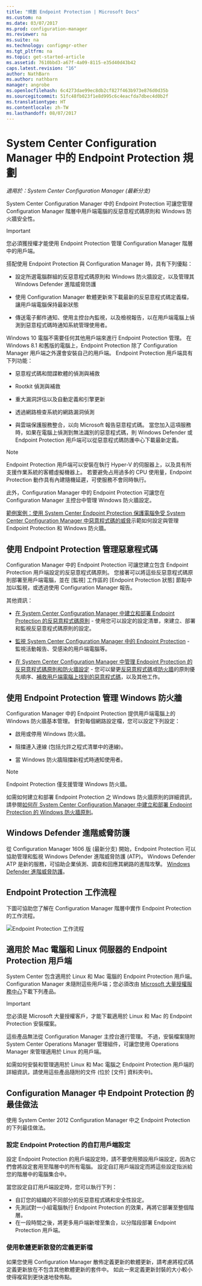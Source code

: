 ```yaml
---
title: "規劃 Endpoint Protection | Microsoft Docs"
ms.custom: na
ms.date: 03/07/2017
ms.prod: configuration-manager
ms.reviewer: na
ms.suite: na
ms.technology: configmgr-other
ms.tgt_pltfrm: na
ms.topic: get-started-article
ms.assetid: 7610bbd3-a67f-4a09-8115-e35d40d43b42
caps.latest.revision: "16"
author: NathBarn
ms.author: nathbarn
manager: angrobe
ms.openlocfilehash: 6c4273dae99ec8db2cf827f463b973e876d0d35b
ms.sourcegitcommit: 51fc48fb023f1e8d995c6c4eacfda7dbec4d0b2f
ms.translationtype: HT
ms.contentlocale: zh-TW
ms.lasthandoff: 08/07/2017
---
```

# <a name="planning-for-endpoint-protection-in-system-center-configuration-manager"></a>System Center Configuration Manager 中的 Endpoint Protection 規劃

*適用於：System Center Configuration Manager (最新分支)*


System Center Configuration Manager 中的 Endpoint Protection 可讓您管理 Configuration Manager 階層中用戶端電腦的反惡意程式碼原則和 Windows 防火牆安全性。  

> [!IMPORTANT]  
>  您必須獲授權才能使用 Endpoint Protection 管理 Configuration Manager 階層中的用戶端。  

搭配使用 Endpoint Protection 與 Configuration Manager 時，具有下列優點：  

-   設定所選電腦群組的反惡意程式碼原則和 Windows 防火牆設定，以及管理其 Windows Defender 進階威脅防護  

-   使用 Configuration Manager 軟體更新來下載最新的反惡意程式碼定義檔，讓用戶端電腦保持最新狀態  

-   傳送電子郵件通知、使用主控台內監視，以及檢視報告，以在用戶端電腦上偵測到惡意程式碼時通知系統管理使用者。  

Windows 10 電腦不需要任何其他用戶端來進行 Endpoint Protection 管理。 在 Windows 8.1 和舊版的電腦上，Endpoint Protection 除了 Configuration Manager 用戶端之外還會安裝自己的用戶端。 Endpoint Protection 用戶端具有下列功能：  

-   惡意程式碼和間諜軟體的偵測與補救  

-   Rootkit 偵測與補救  

-   重大漏洞評估以及自動定義和引擎更新  

-   透過網路檢查系統的網路漏洞偵測  

-   與雲端保護服務整合，以向 Microsoft 報告惡意程式碼。 當您加入這項服務時，如果在電腦上偵測到無法識別的惡意程式碼，則 Windows Defender 或 Endpoint Protection 用戶端可以從惡意程式碼防護中心下載最新定義。  

> [!NOTE]  
>  Endpoint Protection 用戶端可以安裝在執行 Hyper-V 的伺服器上，以及具有所支援作業系統的客體虛擬機器上。 若要避免占用過多的 CPU 使用量，Endpoint Protection 動作具有內建隨機延遲，可使服務不會同時執行。  

  此外，Configuration Manager 中的 Endpoint Protection 可讓您在 Configuration Manager 主控台中管理 Windows 防火牆設定。  

 [範例案例：使用 System Center Endpoint Protection 保護電腦免受 System Center Configuration Manager 中惡意程式碼的威脅](../deploy-use/scenarios-endpoint-protection.md)示範如何設定與管理 Endpoint Protection 和 Windows 防火牆。  

## <a name="managing-malware-with-endpoint-protection"></a>使用 Endpoint Protection 管理惡意程式碼  

Configuration Manager 中的 Endpoint Protection 可讓您建立包含 Endpoint Protection 用戶端設定的反惡意程式碼原則。 您接著可以將這些反惡意程式碼原則部署至用戶端電腦，並在 [監視] 工作區的 [Endpoint Protection 狀態] 節點中加以監視，或透過使用 Configuration Manager 報告。  

 其他資訊：  

-   [在 System Center Configuration Manager 中建立和部署 Endpoint Protection 的反惡意程式碼原則](../deploy-use/endpoint-antimalware-policies.md) - 使用您可以設定的設定清單，來建立、部署和監視反惡意程式碼原則的設定。  

-   [監視 System Center Configuration Manager 中的 Endpoint Protection](../deploy-use/monitor-endpoint-protection.md) - 監視活動報告、受感染的用戶端電腦等。   

-   [在 System Center Configuration Manager 中管理 Endpoint Protection 的反惡意程式碼原則和防火牆設定](../deploy-use/endpoint-antimalware-firewall.md) - 您可以變更[反惡意程式碼](../deploy-use/endpoint-antimalware-firewall.md#manage-antimalware-policies)或[防火牆](../deploy-use/endpoint-antimalware-firewall.md#manage-windows-firewall-policies)的原則優先順序、[補救用戶端電腦上找到的惡意程式碼](../deploy-use/endpoint-antimalware-firewall.md#remediate-detected-malware)，以及其他工作。

## <a name="managing-windows-firewall-with-endpoint-protection"></a>使用 Endpoint Protection 管理 Windows 防火牆  
 Configuration Manager 中的 Endpoint Protection 提供用戶端電腦上的 Windows 防火牆基本管理。 針對每個網路設定檔，您可以設定下列設定：  

-   啟用或停用 Windows 防火牆。  

-   阻擋連入連線 (包括允許之程式清單中的連線)。  

-   當 Windows 防火牆阻擋新程式時通知使用者。  

> [!NOTE]  
>  Endpoint Protection 僅支援管理 Windows 防火牆。  

  如需如何建立和部署 Endpoint Protection 之 Windows 防火牆原則的詳細資訊，請參閱[如何在 System Center Configuration Manager 中建立和部署 Endpoint Protection 的 Windows 防火牆原則](../deploy-use/create-windows-firewall-policies.md)。  

## <a name="windows-defender-advanced-threat-protection"></a>Windows Defender 進階威脅防護

從 Configuration Manager 1606 版 (最新分支) 開始，Endpoint Protection 可以協助管理和監視 Windows Defender 進階威脅防護 (ATP)。 Windows Defender ATP 是新的服務，可協助企業偵測、調查和回應其網路的進階攻擊。 [Windows Defender 進階威脅防護](../deploy-use/windows-defender-advanced-threat-protection.md)。

## <a name="endpoint-protection-workflow"></a>Endpoint Protection 工作流程  
 下圖可協助您了解在 Configuration Manager 階層中實作 Endpoint Protection 的工作流程。  

 ![Endpoint Protection 工作流程](../media/Endpoint-Protection-Workflow.gif)

## <a name="endpoint-protection-client-for-mac-computers-and-linux-servers"></a>適用於 Mac 電腦和 Linux 伺服器的 Endpoint Protection 用戶端  
 System Center 包含適用於 Linux 和 Mac 電腦的 Endpoint Protection 用戶端。 Configuration Manager 未隨附這些用戶端；您必須改由 [Microsoft 大量授權服務中心](https://www.microsoft.com/licensing/servicecenter/default.aspx)下載下列產品。  

> [!IMPORTANT]  
>  您必須是 Microsoft 大量授權客戶，才能下載適用於 Linux 和 Mac 的 Endpoint Protection 安裝檔案。  

 這些產品無法從 Configuration Manager 主控台進行管理。 不過，安裝檔案隨附 System Center Operations Manager 管理組件，可讓您使用 Operations Manager 來管理適用於 Linux 的用戶端。  

 如需如何安裝和管理適用於 Linux 和 Mac 電腦之 Endpoint Protection 用戶端的詳細資訊，請使用這些產品隨附的文件 (位於 [文件]  資料夾中)。

## <a name="best-practices-for-endpoint-protection-in-configuration-manager"></a>Configuration Manager 中 Endpoint Protection 的最佳做法  
 使用 System Center 2012 Configuration Manager 中之 Endpoint Protection 的下列最佳做法。  

### <a name="configure-custom-client-settings-for-endpoint-protection"></a>設定 Endpoint Protection 的自訂用戶端設定  
 設定 Endpoint Protection 的用戶端設定時，請不要使用預設用戶端設定，因為它們會將設定套用至階層中的所有電腦。 設定自訂用戶端設定而將這些設定指派給您的階層中的電腦集合中。  

 當您設定自訂用戶端設定時，您可以執行下列：  

-   自訂您的組織的不同部分的反惡意程式碼和安全性設定。  
-   先測試對一小組電腦執行 Endpoint Protection 的效果，再將它部署至整個階層。  
-   在一段時間之後，將更多用戶端新增至集合，以分階段部署 Endpoint Protection 用戶端。  

### <a name="distributing-definition-updates-by-using-software-updates"></a>使用軟體更新散發的定義更新檔  
 如果您使用 Configuration Manager 散佈定義更新的軟體更新，請考慮將程式碼定義更新放在不包含其他軟體更新的套件中。 如此一來定義更新封裝的大小較小使得複寫到更快速地發佈點。
